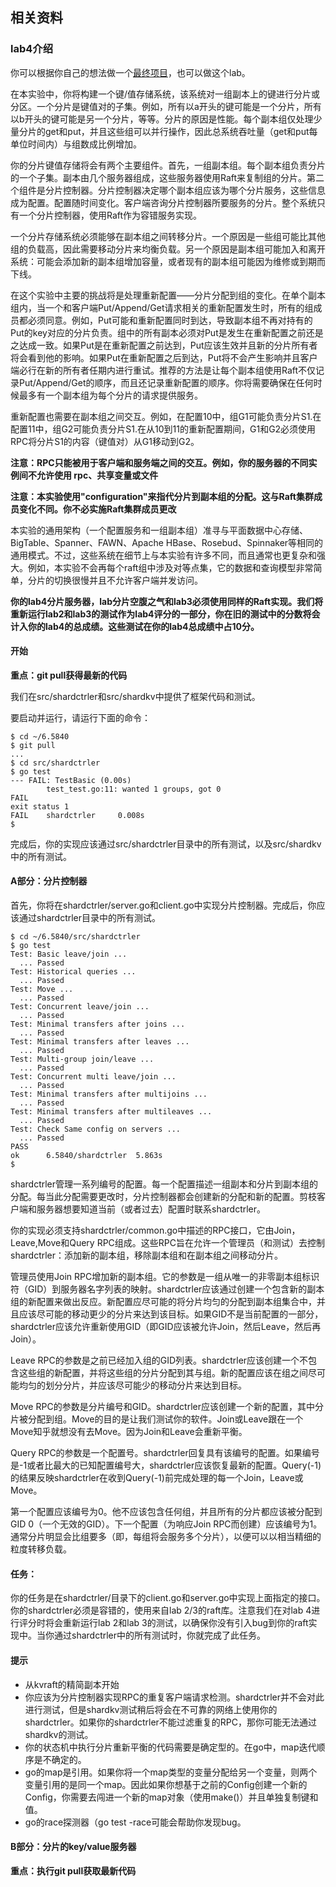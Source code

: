 ## 相关资料

### lab4介绍
你可以根据你自己的想法做一个[最终项目](https://pdos.csail.mit.edu/6.824/project.html)，也可以做这个lab。

在本实验中，你将构建一个键/值存储系统，该系统对一组副本上的键进行分片或分区。一个分片是键值对的子集。例如，所有以a开头的键可能是一个分片，所有以b开头的键可能是另一个分片，等等。分片的原因是性能。每个副本组仅处理少量分片的get和put，并且这些组可以并行操作，因此总系统吞吐量（get和put每单位时间内）与组数成比例增加。

你的分片键值存储将会有两个主要组件。首先，一组副本组。每个副本组负责分片的一个子集。副本由几个服务器组成，这些服务器使用Raft来复制组的分片。第二个组件是分片控制器。分片控制器决定哪个副本组应该为哪个分片服务，这些信息成为配置。配置随时间变化。客户端咨询分片控制器所要服务的分片。整个系统只有一个分片控制器，使用Raft作为容错服务实现。

一个分片存储系统必须能够在副本组之间转移分片。一个原因是一些组可能比其他组的负载高，因此需要移动分片来均衡负载。另一个原因是副本组可能加入和离开系统：可能会添加新的副本组增加容量，或者现有的副本组可能因为维修或到期而下线。

在这个实验中主要的挑战将是处理重新配置——分片分配到组的变化。在单个副本组内，当一个和客户端Put/Append/Get请求相关的重新配置发生时，所有的组成员都必须同意。例如，Put可能和重新配置同时到达，导致副本组不再对持有的Put的key对应的分片负责。组中的所有副本必须对Put是发生在重新配置之前还是之达成一致。如果Put是在重新配置之前达到，Put应该生效并且新的分片所有者将会看到他的影响。如果Put在重新配置之后到达，Put将不会产生影响并且客户端必行在新的所有者任期内进行重试。推荐的方法是让每个副本组使用Raft不仅记录Put/Append/Get的顺序，而且还记录重新配置的顺序。你将需要确保在任何时候最多有一个副本组为每个分片的请求提供服务。

重新配置也需要在副本组之间交互。例如，在配置10中，组G1可能负责分片S1.在配置11中，组G2可能负责分片S1.在从10到11的重新配置期间，G1和G2必须使用RPC将分片S1的内容（键值对）从G1移动到G2。

**注意：RPC只能被用于客户端和服务端之间的交互。例如，你的服务器的不同实例间不允许使用
rpc、共享变量或文件**

**注意：本实验使用"configuration"来指代分片到副本组的分配。这与Raft集群成员变化不同。你不必实施Raft集群成员更改**

本实验的通用架构（一个配置服务和一组副本组）准寻与平面数据中心存储、BigTable、Spanner、FAWN、Apache HBase、Rosebud、Spinnaker等相同的通用模式。不过，这些系统在细节上与本实验有许多不同，而且通常也更复杂和强大。例如，本实验不会再每个raft组中涉及对等点集，它的数据和查询模型非常简单，分片的切换很慢并且不允许客户端并发访问。

**你的lab4分片服务器，lab分片空腹之气和lab3必须使用同样的Raft实现。我们将重新运行lab2和lab3的测试作为lab4评分的一部分，你在旧的测试中的分数将会计入你的lab4的总成绩。这些测试在你的lab4总成绩中占10分。**

#### 开始
**重点：git pull获得最新的代码**

我们在src/shardctrler和src/shardkv中提供了框架代码和测试。

要启动并运行，请运行下面的命令：
```shell
$ cd ~/6.5840
$ git pull
...
$ cd src/shardctrler
$ go test
--- FAIL: TestBasic (0.00s)
        test_test.go:11: wanted 1 groups, got 0
FAIL
exit status 1
FAIL    shardctrler     0.008s
$
```
完成后，你的实现应该通过src/shardctrler目录中的所有测试，以及src/shardkv中的所有测试。

#### A部分：分片控制器
首先，你将在shardctrler/server.go和client.go中实现分片控制器。完成后，你应该通过shardctrler目录中的所有测试。
```shell
$ cd ~/6.5840/src/shardctrler
$ go test
Test: Basic leave/join ...
  ... Passed
Test: Historical queries ...
  ... Passed
Test: Move ...
  ... Passed
Test: Concurrent leave/join ...
  ... Passed
Test: Minimal transfers after joins ...
  ... Passed
Test: Minimal transfers after leaves ...
  ... Passed
Test: Multi-group join/leave ...
  ... Passed
Test: Concurrent multi leave/join ...
  ... Passed
Test: Minimal transfers after multijoins ...
  ... Passed
Test: Minimal transfers after multileaves ...
  ... Passed
Test: Check Same config on servers ...
  ... Passed
PASS
ok  	6.5840/shardctrler	5.863s
$
```
shardctrler管理一系列编号的配置。每一个配置描述一组副本和分片到副本组的分配。每当此分配需要更改时，分片控制器都会创建新的分配和新的配置。剪枝客户端和服务器想要知道当前（或者过去）配置时联系shardctrler。

你的实现必须支持shardctrler/common.go中描述的RPC接口，它由Join，Leave,Move和Query RPC组成。这些RPC旨在允许一个管理员（和测试）去控制shardctrler：添加新的副本组，移除副本组和在副本组之间移动分片。

管理员使用Join RPC增加新的副本组。它的参数是一组从唯一的非零副本组标识符（GID）到服务器名字列表的映射。shardctrler应该通过创建一个包含新的副本组的新配置来做出反应。新配置应尽可能的将分片均匀的分配到副本组集合中，并且应该尽可能的移动更少的分片来达到该目标。如果GID不是当前配置的一部分，shardctrler应该允许重新使用GID（即GID应该被允许Join，然后Leave，然后再Join）。

Leave RPC的参数是之前已经加入组的GID列表。shardctrler应该创建一个不包含这些组的新配置，并将这些组的分片分配到其与组。新的配置应该在组之间尽可能均匀的划分分片，并应该尽可能少的移动分片来达到目标。

Move RPC的参数是分片编号和GID。shardctrler应该创建一个新的配置，其中分片被分配到组。Move的目的是让我们测试你的软件。Join或Leave跟在一个Move知乎就想没有去Move。因为Join和Leave会重新平衡。

Query RPC的参数是一个配置号。shardctrler回复具有该编号的配置。如果编号是-1或者比最大的已知配置编号大，shardctrler应该恢复最新的配置。Query(-1)的结果反映shardctrler在收到Query(-1)前完成处理的每一个Join，Leave或Move。

第一个配置应该编号为0。他不应该包含任何组，并且所有的分片都应该被分配到GID 0（一个无效的GID）。下一个配置（为响应Join RPC而创建）应该编号为1。通常分片明显会比组要多（即，每组将会服务多个分片），以便可以以相当精细的粒度转移负载。

#### 任务：
你的任务是在shardctrler/目录下的client.go和server.go中实现上面指定的接口。你的shardctrler必须是容错的，使用来自lab 2/3的raft库。注意我们在对lab 4进行评分时将会重新运行lab 2和lab 3的测试，以确保你没有引入bug到你的raft实现中。当你通过shardctrler中的所有测试时，你就完成了此任务。

#### 提示
* 从kvraft的精简副本开始
* 你应该为分片控制器实现RPC的重复客户端请求检测。shardctrler并不会对此进行测试，但是shardkv测试稍后将会在不可靠的网络上使用你的shardctrler。如果你的shardctrler不能过滤重复的RPC，那你可能无法通过shardkv的测试。
* 你的状态机中执行分片重新平衡的代码需要是确定型的。在go中，map迭代顺序是不确定的。
* go的map是引用。如果你将一个map类型的变量分配给另一个变量，则两个变量引用的是同一个map。因此如果你想基于之前的Config创建一个新的Config，你需要去闯进一个新的map对象（使用make()）并且单独复制键和值。
* go的race探测器（go test -race可能会帮助你发现bug。

#### B部分：分片的key/value服务器
**重点：执行git pull获取最新代码**
